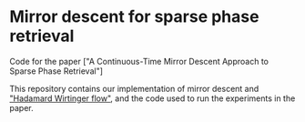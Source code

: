 # Mirror descent for sparse phase retrieval
Code for the paper ["A Continuous-Time Mirror Descent Approach to Sparse Phase Retrieval"] 

This repository contains our implementation of mirror descent and ["Hadamard Wirtinger flow"](https://arxiv.org/abs/2006.01065), and the code used to run the experiments in the paper.
